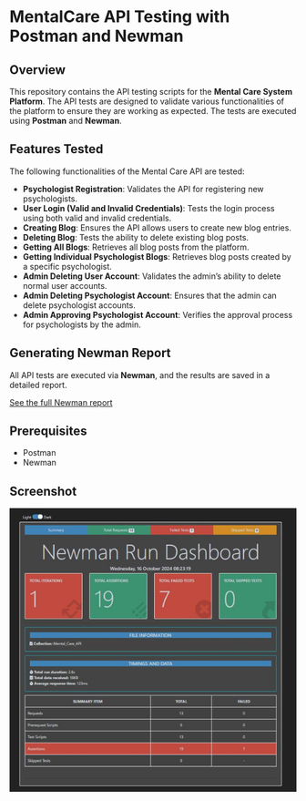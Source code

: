 # MentalCare API Testing with Postman and Newman

## Overview
This repository contains the API testing scripts for the **Mental Care System Platform**. The API tests are designed to validate various functionalities of the platform to ensure they are working as expected. The tests are executed using **Postman** and **Newman**.

## Features Tested
The following functionalities of the Mental Care API are tested:

- **Psychologist Registration**: Validates the API for registering new psychologists.
- **User Login (Valid and Invalid Credentials)**: Tests the login process using both valid and invalid credentials.
- **Creating Blog**: Ensures the API allows users to create new blog entries.
- **Deleting Blog**: Tests the ability to delete existing blog posts.
- **Getting All Blogs**: Retrieves all blog posts from the platform.
- **Getting Individual Psychologist Blogs**: Retrieves blog posts created by a specific psychologist.
- **Admin Deleting User Account**: Validates the admin’s ability to delete normal user accounts.
- **Admin Deleting Psychologist Account**: Ensures that the admin can delete psychologist accounts.
- **Admin Approving Psychologist Account**: Verifies the approval process for psychologists by the admin.
  
## Generating Newman Report
All API tests are executed via **Newman**, and the results are saved in a detailed report.

[See the full Newman report](https://ayeshanasrinripa.github.io/MentalCare-API-Testing-Postman-Newman/)

## Prerequisites
- Postman
- Newman

## Screenshot
![Mental Care API Testing](./images/NewmanReport.JPG)

